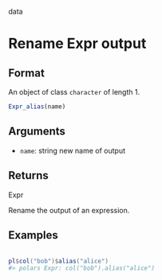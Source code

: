data

# Rename Expr output

## Format

An object of class `character` of length 1.

```r
Expr_alias(name)
```

## Arguments

- `name`: string new name of output

## Returns

Expr

Rename the output of an expression.

## Examples

<pre class='r-example'> <code> <span class='r-in'><span></span></span>
<span class='r-in'><span><span class='va'>pl</span><span class='op'>$</span><span class='fu'>col</span><span class='op'>(</span><span class='st'>"bob"</span><span class='op'>)</span><span class='op'>$</span><span class='fu'>alias</span><span class='op'>(</span><span class='st'>"alice"</span><span class='op'>)</span></span></span>
<span class='r-out co'><span class='r-pr'>#&gt;</span> polars Expr: col("bob").alias("alice")</span>
 </code></pre>